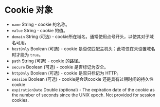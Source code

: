 # Cookie 对象

* `name` String - cookie 的名称。
* `value` String - cookie 的值。
* `domain` String (可选) - cookie所在域名，通常使用点号开头，以使其对子域名可用。
* `hostOnly` Boolean (可选) - cookie 是否仅匹配主机头；此项仅在未设置域名时才能为 `true`。
* `path` String (可选) - cookie 的路径。
* `secure` Boolean (可选) - cookie 是否标记为安全。
* `httpOnly` Boolean (可选) - cookie 是否只标记为 HTTP。
* `session` Boolean (可选) - cookie是会话cookie 还是具有过期时间的持久性 cookie
* `expirationDate` Double (optional) - The expiration date of the cookie as the number of seconds since the UNIX epoch. Not provided for session cookies.
